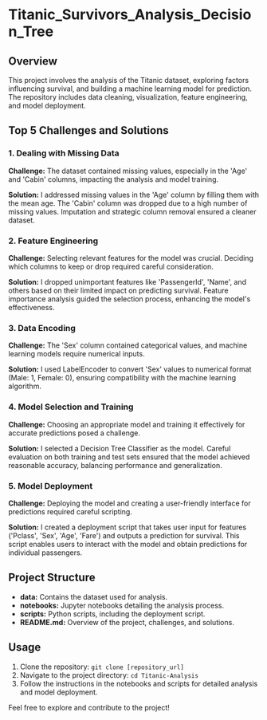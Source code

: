 # Titanic_Survivors_Analysis_Decision_Tree

## Overview
This project involves the analysis of the Titanic dataset, exploring factors influencing survival, and building a machine learning model for prediction. The repository includes data cleaning, visualization, feature engineering, and model deployment.

## Top 5 Challenges and Solutions

### 1. Dealing with Missing Data
**Challenge:** The dataset contained missing values, especially in the 'Age' and 'Cabin' columns, impacting the analysis and model training.

**Solution:** I addressed missing values in the 'Age' column by filling them with the mean age. The 'Cabin' column was dropped due to a high number of missing values. Imputation and strategic column removal ensured a cleaner dataset.

### 2. Feature Engineering
**Challenge:** Selecting relevant features for the model was crucial. Deciding which columns to keep or drop required careful consideration.

**Solution:** I dropped unimportant features like 'PassengerId', 'Name', and others based on their limited impact on predicting survival. Feature importance analysis guided the selection process, enhancing the model's effectiveness.

### 3. Data Encoding
**Challenge:** The 'Sex' column contained categorical values, and machine learning models require numerical inputs.

**Solution:** I used LabelEncoder to convert 'Sex' values to numerical format (Male: 1, Female: 0), ensuring compatibility with the machine learning algorithm.

### 4. Model Selection and Training
**Challenge:** Choosing an appropriate model and training it effectively for accurate predictions posed a challenge.

**Solution:** I selected a Decision Tree Classifier as the model. Careful evaluation on both training and test sets ensured that the model achieved reasonable accuracy, balancing performance and generalization.

### 5. Model Deployment
**Challenge:** Deploying the model and creating a user-friendly interface for predictions required careful scripting.

**Solution:** I created a deployment script that takes user input for features ('Pclass', 'Sex', 'Age', 'Fare') and outputs a prediction for survival. This script enables users to interact with the model and obtain predictions for individual passengers.

## Project Structure

- **data:** Contains the dataset used for analysis.
- **notebooks:** Jupyter notebooks detailing the analysis process.
- **scripts:** Python scripts, including the deployment script.
- **README.md:** Overview of the project, challenges, and solutions.

## Usage
1. Clone the repository: `git clone [repository_url]`
2. Navigate to the project directory: `cd Titanic-Analysis`
3. Follow the instructions in the notebooks and scripts for detailed analysis and model deployment.

Feel free to explore and contribute to the project!
